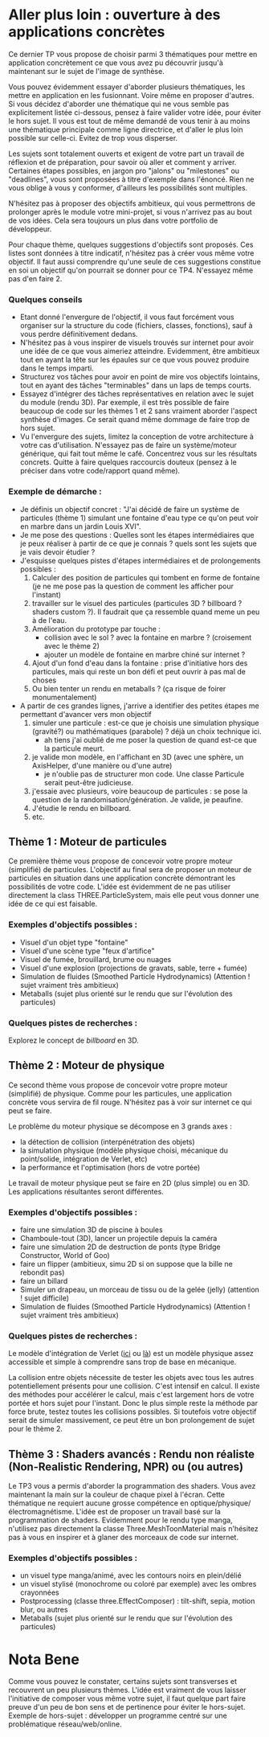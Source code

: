 # Aller plus loin : ouverture à des applications concrètes

Ce dernier TP vous propose de choisir parmi 3 thématiques pour mettre en application concrètement ce que vous avez pu découvrir jusqu'à maintenant sur le sujet de l'image de synthèse. 

Vous pouvez évidemment essayer d'aborder plusieurs thématiques, les mettre en application en les fusionnant. Voire même en proposer d'autres. Si vous décidez d'aborder une thématique qui ne vous semble pas explicitement listée ci-dessous, pensez à faire valider votre idée, pour éviter le hors sujet.
Il vous est tout de même demandé de vous tenir à au moins une thématique principale comme ligne directrice, et d'aller le plus loin possible sur celle-ci. Evitez de trop vous disperser.

Les sujets sont totalement ouverts et exigent de votre part un travail de réflexion et de préparation, pour savoir où aller et comment y arriver. 
Certaines étapes possibles, en jargon pro "jalons" ou "milestones" ou "deadlines", vous sont proposées à titre d'exemple dans l'énoncé. Rien ne vous oblige à vous y conformer, d'ailleurs les possibilités sont multiples.

N'hésitez pas à proposer des objectifs ambitieux, qui vous permettrons de prolonger après le module votre mini-projet, si vous n'arrivez pas au bout de vos idées. 
Cela sera toujours un plus dans votre portfolio de développeur.

Pour chaque thème, quelques suggestions d'objectifs sont proposés. Ces listes sont données à titre indicatif, n'hésitez pas à créer vous même votre objectif. 
Il faut aussi comprendre qu'une seule de ces suggestions constitue en soi un objectif qu'on pourrait se donner pour ce TP4. N'essayez même pas d'en faire 2.

### Quelques conseils

- Etant donné l'envergure de l'objectif, il vous faut forcément vous organiser sur la structure du code (fichiers, classes, fonctions), sauf à vous perdre définitivement dedans.
- N'hésitez pas à vous inspirer de visuels trouvés sur internet pour avoir une idée de ce que vous aimeriez atteindre. Evidemment, être ambitieux tout en ayant la tête sur les épaules 
sur ce que vous pouvez produire dans le temps imparti.
- Structurez vos tâches pour avoir en point de mire vos objectifs lointains, tout en ayant des tâches "terminables" dans un laps de temps courts.
- Essayez d'intégrer des tâches représentatives en relation avec le sujet du module (rendu 3D). Par exemple, il est très possible de faire beaucoup de code sur les thèmes 1 et 2 sans vraiment aborder l'aspect synthèse d'images. Ce serait quand même dommage de faire trop de hors sujet.
- Vu l'envergure des sujets, limitez la conception de votre architecture à votre cas d'utilisation. N'essayez pas de faire un système/moteur générique, qui fait tout même le café. Concentrez vous sur les résultats concrets. Quitte à faire quelques raccourcis douteux (pensez à le préciser dans votre code/rapport quand même).

### Exemple de démarche :
- Je définis un objectif concret : "J'ai décidé de faire un système de particules (thème 1) simulant une fontaine d'eau type ce qu'on peut voir en marbre dans un jardin Louis XVI".
- Je me pose des questions : Quelles sont les étapes intermédiaires que je peux réaliser à partir de ce que je connais ? quels sont les sujets que je vais devoir étudier ?
- J'esquisse quelques pistes d'étapes intermédiaires et de prolongements possibles :
    1. Calculer des position de particules qui tombent en forme de fontaine (je ne me pose pas la question de comment les afficher pour l'instant)
    2. travailler sur le visuel des particules (particules 3D ? billboard ? shaders custom ?). Il faudrait que ça ressemble quand meme un peu à de l'eau.
    3. Amélioration du prototype par touche :
        - collision avec le sol ? avec la fontaine en marbre ? (croisement avec le thème 2)
        - ajouter un modèle de fontaine en marbre chiné sur internet ?
    4. Ajout d'un fond d'eau dans la fontaine : prise d'initiative hors des particules, mais qui reste un bon défi et peut ouvrir à pas mal de choses
    5. Ou bien tenter un rendu en metaballs ? (ça risque de foirer monumentalement)
- A partir de ces grandes lignes, j'arrive a identifier des petites étapes me permettant d'avancer vers mon objectif
    1. simuler une particule : est-ce que je choisis une simulation physique (gravité?) ou mathématiques (parabole) ? déjà un choix technique ici.
        - ah tiens j'ai oublié de me poser la question de quand est-ce que la particule meurt.
    2. je valide mon modèle, en l'affichant en 3D (avec une sphère, un AxisHelper, d'une manière ou d'une autre)
        - je n'oublie pas de structurer mon code. Une classe Particule serait peut-être judicieuse.
    3. j'essaie avec plusieurs, voire beaucoup de particules : se pose la question de la randomisation/génération. Je valide, je peaufine.
    4. J'étudie le rendu en billboard.
    5. etc.

## Thème 1 : Moteur de particules

Ce première thème vous propose de concevoir votre propre moteur (simplifié) de particules. L'objectif au final sera de proposer un moteur de particules en situation dans
une application concrète démontrant les possibilités de votre code. L'idée est évidemment de ne pas utiliser directement la class THREE.ParticleSystem, 
mais elle peut vous donner une idée de ce qui est faisable.

### Exemples d'objectifs possibles :
- Visuel d'un objet type "fontaine"
- Visuel d'une scène type "feux d'artifice"
- Visuel de fumée, brouillard, brume ou nuages
- Visuel d'une explosion (projections de gravats, sable, terre + fumée)
- Simulation de fluides (Smoothed Particle Hydrodynamics) (Attention ! sujet vraiment très ambitieux)
- Metaballs (sujet plus orienté sur le rendu que sur l'évolution des particules)

### Quelques pistes de recherches : 
Explorez le concept de *billboard* en 3D.

## Thème 2 : Moteur de physique

Ce second thème vous propose de concevoir votre propre moteur (simplifié) de physique. Comme pour les particules, une application concrète vous servira de fil rouge. N'hésitez pas à voir sur internet ce qui peut se faire.

Le problème du moteur physique se décompose en 3 grands axes :
- la détection de collision (interpénétration des objets)
- la simulation physique (modèle physique choisi, mécanique du point/solide, intégration de Verlet, etc)
- la performance et l'optimisation (hors de votre portée)

Le travail de moteur physique peut se faire en 2D (plus simple) ou en 3D. Les applications résultantes seront différentes.

### Exemples d'objectifs possibles :
- faire une simulation 3D de piscine à boules
- Chamboule-tout (3D), lancer un projectile depuis la caméra
- faire une simulation 2D de destruction de ponts (type Bridge Constructor, World of Goo)
- faire un flipper (ambitieux, simu 2D si on suppose que la bille ne rebondit pas)
- faire un billard
- Simuler un drapeau, un morceau de tissu ou de la gelée (jelly) (attention ! sujet difficile)
- Simulation de fluides (Smoothed Particle Hydrodynamics) (Attention ! sujet vraiment très ambitieux)

### Quelques pistes de recherches : 
Le modèle d'intégration de Verlet ([ici](https://gamedevelopment.tutsplus.com/tutorials/simulate-tearable-cloth-and-ragdolls-with-simple-verlet-integration--gamedev-519) 
ou [là](https://www.gamedev.net/articles/programming/math-and-physics/a-verlet-based-approach-for-2d-game-physics-r2714/))
est un modèle physique assez accessible et simple à comprendre sans trop de base en mécanique.

La collision entre objets nécessite de tester les objets avec tous les autres potentiellement présents pour une collision. C'est intensif en calcul. Il existe des méthodes pour 
accélérer le calcul, mais c'est largement hors de votre portée et hors sujet pour l'instant. Donc le plus simple reste la méthode par force brute, testez toutes les collisions possibles.
Si toutefois votre objectif serait de simuler massivement, ce peut être un bon prolongement de sujet pour le thème 2.

## Thème 3 : Shaders avancés : Rendu non réaliste (Non-Realistic Rendering, NPR) ou  (ou autres)

Le TP3 vous a permis d'aborder la programmation des shaders. Vous avez maintenant la main sur la couleur de chaque pixel à l'écran. Cette thématique ne requiert aucune grosse compétence
en optique/physique/électromagnétisme. L'idée est de proposer un travail basé sur la programmation de shaders. 
Evidemment pour le rendu type manga, n'utilisez pas directement la classe Three.MeshToonMaterial mais n'hésitez pas à vous en inspirer et à glaner des morceaux de code sur internet.

### Exemples d'objectifs possibles :
- un visuel type manga/animé, avec les contours noirs en plein/délié
- un visuel stylisé (monochrome ou coloré par exemple) avec les ombres crayonnées
- Postprocessing (classe three.EffectComposer) : tilt-shift, sepia, motion blur, ou autres
- Metaballs (sujet plus orienté sur le rendu que sur l'évolution des particules)
 
# Nota Bene

Comme vous pouvez le constater, certains sujets sont transverses et recouvrent un peu plusieurs thèmes. L'idée est vraiment de vous laisser l'initiative de composer vous même votre sujet, 
il faut quelque part faire preuve d'un peu de bon sens et de pertinence pour éviter le hors-sujet. Exemple de hors-sujet : développer un programme centré sur une problématique réseau/web/online.
